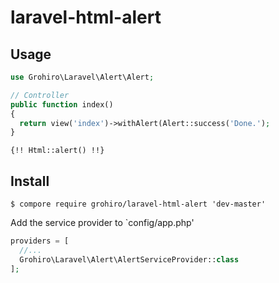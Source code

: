 # laravel-html-alert

## Usage

```php
use Grohiro\Laravel\Alert\Alert;

// Controller
public function index()
{
  return view('index')->withAlert(Alert::success('Done.');
}
```

```view
{!! Html::alert() !!}
```

## Install

```
$ compore require grohiro/laravel-html-alert 'dev-master'
```

Add the service provider to `config/app.php'

```php
providers = [
  //...
  Grohiro\Laravel\Alert\AlertServiceProvider::class
];
```

